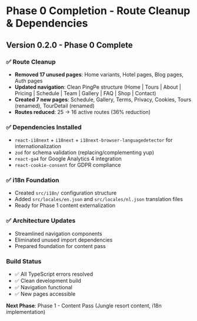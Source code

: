 # Phase 0 Completion - Route Cleanup & Dependencies

## Version 0.2.0 - Phase 0 Complete

### ✅ Route Cleanup
- **Removed 17 unused pages**: Home variants, Hotel pages, Blog pages, Auth pages
- **Updated navigation**: Clean PingPe structure (Home | Tours | About | Pricing | Schedule | Team | Gallery | FAQ | Shop | Contact)  
- **Created 7 new pages**: Schedule, Gallery, Terms, Privacy, Cookies, Tours (renamed), TourDetail (renamed)
- **Routes reduced**: 25 → 16 active routes (36% reduction)

### ✅ Dependencies Installed
- `react-i18next` + `i18next` + `i18next-browser-languagedetector` for internationalization
- `zod` for schema validation (replacing/complementing yup)
- `react-ga4` for Google Analytics 4 integration
- `react-cookie-consent` for GDPR compliance

### ✅ i18n Foundation 
- Created `src/i18n/` configuration structure
- Added `src/locales/en.json` and `src/locales/nl.json` translation files
- Ready for Phase 1 content externalization

### ✅ Architecture Updates
- Streamlined navigation components
- Eliminated unused import dependencies
- Prepared foundation for content pass

### Build Status
- ✅ All TypeScript errors resolved
- ✅ Clean development build
- ✅ Navigation functional
- ✅ New pages accessible

**Next Phase**: Phase 1 - Content Pass (Jungle resort content, i18n implementation)